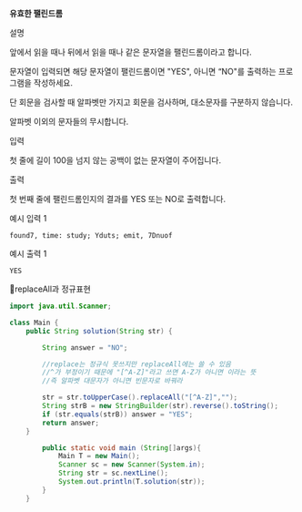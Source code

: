 **유효한 팰린드롬**

설명

앞에서 읽을 때나 뒤에서 읽을 때나 같은 문자열을 팰린드롬이라고 합니다.

문자열이 입력되면 해당 문자열이 팰린드롬이면 "YES", 아니면 “NO"를 출력하는 프로그램을 작성하세요.

단 회문을 검사할 때 알파벳만 가지고 회문을 검사하며, 대소문자를 구분하지 않습니다.

알파벳 이외의 문자들의 무시합니다.

입력

첫 줄에 길이 100을 넘지 않는 공백이 없는 문자열이 주어집니다.

출력

첫 번째 줄에 팰린드롬인지의 결과를 YES 또는 NO로 출력합니다.

예시 입력 1

```
found7, time: study; Yduts; emit, 7Dnuof

```

예시 출력 1

```
YES
```

📌replaceAll과 정규표현

```java
import java.util.Scanner;

class Main {
    public String solution(String str) {

        String answer = "NO";

        //replace는 정규식 못쓰지만 replaceAll에는 쓸 수 있음
        //^가 부정이기 때문에 "[^A-Z]"라고 쓰면 A-Z가 아니면 이라는 뜻
        //즉 알파벳 대문자가 아니면 빈문자로 바꿔라

        str = str.toUpperCase().replaceAll("[^A-Z]","");
        String strB = new StringBuilder(str).reverse().toString();
        if (str.equals(strB)) answer = "YES";
        return answer;
    }

        public static void main (String[]args){
            Main T = new Main();
            Scanner sc = new Scanner(System.in);
            String str = sc.nextLine();
            System.out.println(T.solution(str));
        }
    }
```
